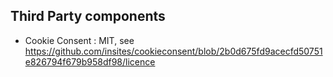 ## Third Party components

* Cookie Consent : MIT, see https://github.com/insites/cookieconsent/blob/2b0d675fd9acecfd50751e826794f679b958df98/licence
